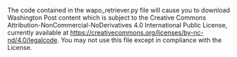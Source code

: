 The code contained in the wapo_retriever.py file will cause you to download Washington Post content which is subject to the Creative Commons Attribution-NonCommercial-NoDerivatives 4.0 International Public License, currently available at https://creativecommons.org/licenses/by-nc-nd/4.0/legalcode.  You may not use this file except in compliance with the License.
